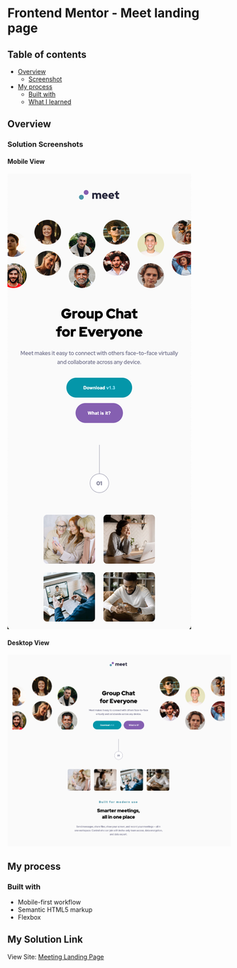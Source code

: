 # Frontend Mentor - Meet landing page

## Table of contents

- [Overview](#overview)
  - [Screenshot](#screenshot)
- [My process](#my-process)
  - [Built with](#built-with)
  - [What I learned](#what-i-learned)

## Overview

### Solution Screenshots

#### Mobile View
![Mobile](./assets/images/mobile-view.png)

#### Desktop View
![Desktop](./assets/images/desktop-view.png)

## My process

### Built with

- Mobile-first workflow
- Semantic HTML5 markup
- Flexbox

## My Solution Link
View Site: [Meeting Landing Page](https://vcollins1.github.io/meet-landing-page/)